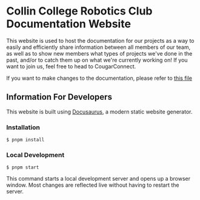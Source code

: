 # Collin College Robotics Club Documentation Website

This website is used to host the documentation for our projects as a way to easily and efficiently share information
between all members of our team, as well as to show new members what types of projects we've done in the past, and/or to
catch them up on what we're currently working on! If you want to join us, feel free to head to CougarConnect.

If you want to make changes to the documentation, please refer to [this file](CONTRIBUTING.md)

## Information For Developers

This website is built using [Docusaurus](https://docusaurus.io/), a modern static website generator.

### Installation

```
$ pnpm install
```

### Local Development

```
$ pnpm start
```

This command starts a local development server and opens up a browser window. Most changes are reflected live without
having to restart the server.
